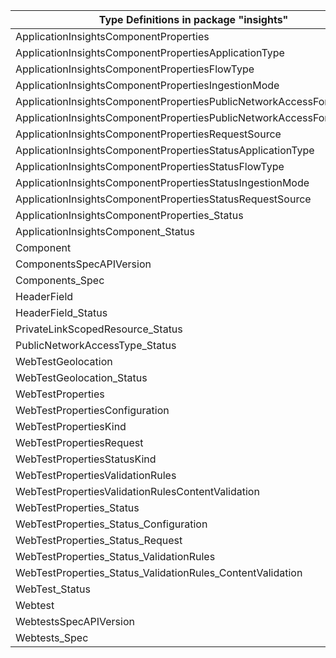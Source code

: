 | Type Definitions in package "insights"                                | v1alpha1api20180501preview | v1alpha1api20200202 | v1beta20180501preview | v1beta20200202 |
|-----------------------------------------------------------------------|----------------------------|---------------------|-----------------------|----------------|
| ApplicationInsightsComponentProperties                                |                            | v1alpha1api20200202 |                       | v1beta20200202 |
| ApplicationInsightsComponentPropertiesApplicationType                 |                            | v1alpha1api20200202 |                       | v1beta20200202 |
| ApplicationInsightsComponentPropertiesFlowType                        |                            | v1alpha1api20200202 |                       | v1beta20200202 |
| ApplicationInsightsComponentPropertiesIngestionMode                   |                            | v1alpha1api20200202 |                       | v1beta20200202 |
| ApplicationInsightsComponentPropertiesPublicNetworkAccessForIngestion |                            | v1alpha1api20200202 |                       | v1beta20200202 |
| ApplicationInsightsComponentPropertiesPublicNetworkAccessForQuery     |                            | v1alpha1api20200202 |                       | v1beta20200202 |
| ApplicationInsightsComponentPropertiesRequestSource                   |                            | v1alpha1api20200202 |                       | v1beta20200202 |
| ApplicationInsightsComponentPropertiesStatusApplicationType           |                            | v1alpha1api20200202 |                       | v1beta20200202 |
| ApplicationInsightsComponentPropertiesStatusFlowType                  |                            | v1alpha1api20200202 |                       | v1beta20200202 |
| ApplicationInsightsComponentPropertiesStatusIngestionMode             |                            | v1alpha1api20200202 |                       | v1beta20200202 |
| ApplicationInsightsComponentPropertiesStatusRequestSource             |                            | v1alpha1api20200202 |                       | v1beta20200202 |
| ApplicationInsightsComponentProperties_Status                         |                            | v1alpha1api20200202 |                       | v1beta20200202 |
| ApplicationInsightsComponent_Status                                   |                            | v1alpha1api20200202 |                       | v1beta20200202 |
| Component                                                             |                            | v1alpha1api20200202 |                       | v1beta20200202 |
| ComponentsSpecAPIVersion                                              |                            |                     |                       | v1beta20200202 |
| Components_Spec                                                       |                            | v1alpha1api20200202 |                       | v1beta20200202 |
| HeaderField                                                           | v1alpha1api20180501preview |                     | v1beta20180501preview |                |
| HeaderField_Status                                                    | v1alpha1api20180501preview |                     | v1beta20180501preview |                |
| PrivateLinkScopedResource_Status                                      |                            | v1alpha1api20200202 |                       | v1beta20200202 |
| PublicNetworkAccessType_Status                                        |                            | v1alpha1api20200202 |                       | v1beta20200202 |
| WebTestGeolocation                                                    | v1alpha1api20180501preview |                     | v1beta20180501preview |                |
| WebTestGeolocation_Status                                             | v1alpha1api20180501preview |                     | v1beta20180501preview |                |
| WebTestProperties                                                     | v1alpha1api20180501preview |                     | v1beta20180501preview |                |
| WebTestPropertiesConfiguration                                        | v1alpha1api20180501preview |                     | v1beta20180501preview |                |
| WebTestPropertiesKind                                                 | v1alpha1api20180501preview |                     | v1beta20180501preview |                |
| WebTestPropertiesRequest                                              | v1alpha1api20180501preview |                     | v1beta20180501preview |                |
| WebTestPropertiesStatusKind                                           | v1alpha1api20180501preview |                     | v1beta20180501preview |                |
| WebTestPropertiesValidationRules                                      | v1alpha1api20180501preview |                     | v1beta20180501preview |                |
| WebTestPropertiesValidationRulesContentValidation                     | v1alpha1api20180501preview |                     | v1beta20180501preview |                |
| WebTestProperties_Status                                              | v1alpha1api20180501preview |                     | v1beta20180501preview |                |
| WebTestProperties_Status_Configuration                                | v1alpha1api20180501preview |                     | v1beta20180501preview |                |
| WebTestProperties_Status_Request                                      | v1alpha1api20180501preview |                     | v1beta20180501preview |                |
| WebTestProperties_Status_ValidationRules                              | v1alpha1api20180501preview |                     | v1beta20180501preview |                |
| WebTestProperties_Status_ValidationRules_ContentValidation            | v1alpha1api20180501preview |                     | v1beta20180501preview |                |
| WebTest_Status                                                        | v1alpha1api20180501preview |                     | v1beta20180501preview |                |
| Webtest                                                               | v1alpha1api20180501preview |                     | v1beta20180501preview |                |
| WebtestsSpecAPIVersion                                                |                            |                     | v1beta20180501preview |                |
| Webtests_Spec                                                         | v1alpha1api20180501preview |                     | v1beta20180501preview |                |
